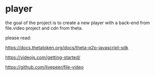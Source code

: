 # player
the goal of the project is to create a new player with a back-end from file.video project and cdn from theta.<p></p>
please read: <p></p>
https://docs.thetatoken.org/docs/theta-p2p-javascript-sdk <p></p>
https://videojs.com/getting-started/<p></p>
https://github.com/livepeer/file-video<p></p>
